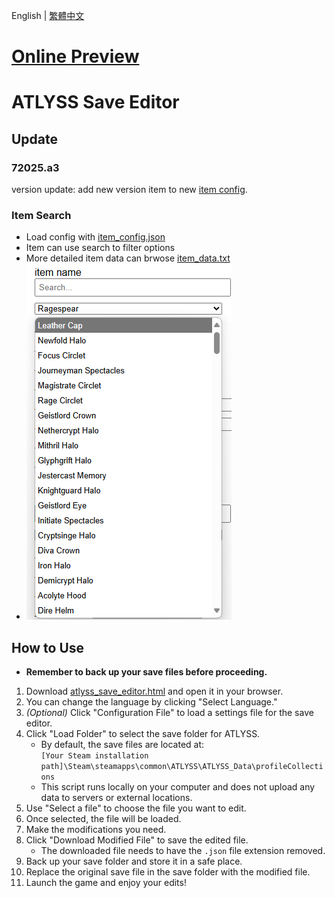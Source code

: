 English | [繁體中文](README_TCH.md)
# [Online Preview](https://jingshing.github.io/ATLYSS-Save-Editor/)
# ATLYSS Save Editor  
## Update

### 72025.a3

version update: add new version item to new [item config](https://github.com/JingShing/ATLYSS-Save-Editor/blob/main/config/72025.a3/item_config.json).

### Item Search
* Load config with [item_config.json](config/item_config.json)
* Item can use search to filter options
* More detailed item data can brwose [item_data.txt](data/only_level_item_data.txt)
* ![item_config](image/item_config.png)
## How to Use  
* **Remember to back up your save files before proceeding.**  

1. Download [atlyss_save_editor.html](atlyss_save_editor.html) and open it in your browser.  
2. You can change the language by clicking "Select Language."  
3. *(Optional)* Click "Configuration File" to load a settings file for the save editor.  
4. Click "Load Folder" to select the save folder for ATLYSS.  
   * By default, the save files are located at:  
     ```[Your Steam installation path]\Steam\steamapps\common\ATLYSS\ATLYSS_Data\profileCollections```  
   * This script runs locally on your computer and does not upload any data to servers or external locations.  
5. Use "Select a file" to choose the file you want to edit.  
6. Once selected, the file will be loaded.  
7. Make the modifications you need.  
8. Click "Download Modified File" to save the edited file.  
   * The downloaded file needs to have the ```.json``` file extension removed.
9. Back up your save folder and store it in a safe place.  
10. Replace the original save file in the save folder with the modified file.  
11. Launch the game and enjoy your edits!  
